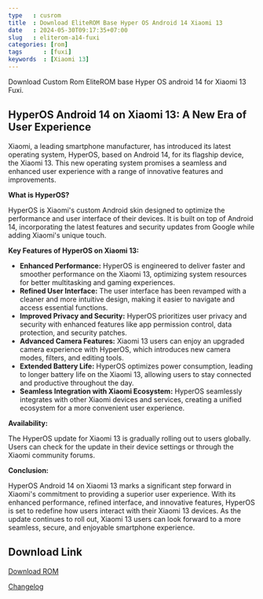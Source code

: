 ```yaml
---
type   : cusrom
title  : Download EliteROM Base Hyper OS Android 14 Xiaomi 13
date   : 2024-05-30T09:17:35+07:00
slug   : eliterom-a14-fuxi
categories: [rom]
tags      : [fuxi]
keywords  : [Xiaomi 13]
---
```


Download Custom Rom EliteROM base Hyper OS android 14 for Xiaomi 13 Fuxi.

## HyperOS Android 14 on Xiaomi 13: A New Era of User Experience

Xiaomi, a leading smartphone manufacturer, has introduced its latest operating system, HyperOS, based on Android 14, for its flagship device, the Xiaomi 13. This new operating system promises a seamless and enhanced user experience with a range of innovative features and improvements.

**What is HyperOS?**

HyperOS is Xiaomi's custom Android skin designed to optimize the performance and user interface of their devices. It is built on top of Android 14, incorporating the latest features and security updates from Google while adding Xiaomi's unique touch.

**Key Features of HyperOS on Xiaomi 13:**

* **Enhanced Performance:** HyperOS is engineered to deliver faster and smoother performance on the Xiaomi 13, optimizing system resources for better multitasking and gaming experiences.
* **Refined User Interface:** The user interface has been revamped with a cleaner and more intuitive design, making it easier to navigate and access essential functions.
* **Improved Privacy and Security:** HyperOS prioritizes user privacy and security with enhanced features like app permission control, data protection, and security patches.
* **Advanced Camera Features:** Xiaomi 13 users can enjoy an upgraded camera experience with HyperOS, which introduces new camera modes, filters, and editing tools.
* **Extended Battery Life:** HyperOS optimizes power consumption, leading to longer battery life on the Xiaomi 13, allowing users to stay connected and productive throughout the day.
* **Seamless Integration with Xiaomi Ecosystem:** HyperOS seamlessly integrates with other Xiaomi devices and services, creating a unified ecosystem for a more convenient user experience.

**Availability:**

The HyperOS update for Xiaomi 13 is gradually rolling out to users globally. Users can check for the update in their device settings or through the Xiaomi community forums.

**Conclusion:**

HyperOS Android 14 on Xiaomi 13 marks a significant step forward in Xiaomi's commitment to providing a superior user experience. With its enhanced performance, refined interface, and innovative features, HyperOS is set to redefine how users interact with their Xiaomi 13 devices. As the update continues to roll out, Xiaomi 13 users can look forward to a more seamless, secure, and enjoyable smartphone experience.


## Download Link
[Download ROM](https://sourceforge.net/projects/eliteroms/files/HyperOS-STABLE-UPDATES/HyperOS-v1.0/EliteRomLite_FUXI_OS1.0.5.0_eeaStable_os1-A14-HYBRID.zip/download)

[Changelog](https://telegra.ph/EliteRomLite-HyperOS-releases-changelog-05-12)


